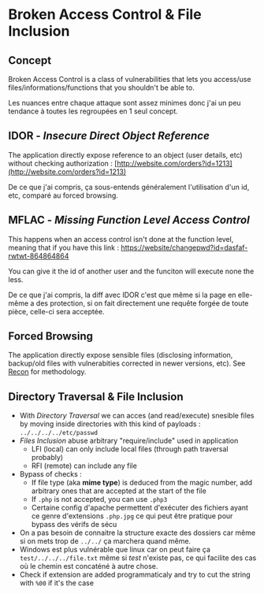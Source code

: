 # Broken Access Control & File Inclusion

## Concept

Broken Access Control is a class of vulnerabilities that lets you access/use files/informations/functions that you shouldn't be able to.

Les nuances entre chaque attaque sont assez minimes donc j'ai un peu tendance à toutes les regroupées en 1 seul concept.

## IDOR -  _Insecure Direct Object Reference_

The application directly expose reference to an object \(user details, etc\) without checking authorization : [http://website.com/orders?id=1213](http://website.com/orders?id=1213)

De ce que j'ai compris, ça sous-entends généralement l'utilisation d'un id, etc, comparé au forced browsing.

## MFLAC - _Missing Function Level Access Control_

This happens when an access control isn't done at the function level, meaning that if you have this link : [https://website/changepwd?id=dasfaf-rwtwt-864864864](https://website/changepwd?id=dasfaf-rwtwt-864864864)

You can give it the id of another user and the funciton will execute none the less.

De ce que j'ai compris, la diff avec IDOR c'est que même si la page en elle-même a des protection, si on fait directement une requête forgée de toute pièce, celle-ci sera acceptée.

## Forced Browsing

The application directly expose sensible files \(disclosing information, backup/old files with vulnerabities corrected in newer versions, etc\). See [Recon](../../../Résumés/Info/Hack/Recon.md) for methodology.

## Directory Traversal & File Inclusion

* With _Directory Traversal_ we can acces \(and read/execute\) snesible files by moving inside directories with this kind of payloads : `../../../../etc/passwd`
* _Files Inclusion_ abuse arbitrary "require/include" used in application
  * LFI \(local\) can only include local files \(through path traversal probably\)
  * RFI \(remote\) can include any file
* Bypass of checks :
  * If file type \(aka **mime type**\) is deduced from the magic number, add arbitrary ones that are accepted at the start of the file
  * If `.php` is not accepted, you can use `.php3`
  * Certaine config d'apache permettent d'exécuter des fichiers ayant ce genre d'extensions `.php.jpg` ce qui peut être pratique pour bypass des vérifs de sécu
* On a pas besoin de connaitre la structure exacte des dossiers car même si on mets trop de `../../` ça marchera quand même.
* Windows est plus vulnérable que linux car on peut faire ça `test/../../../file.txt` même si _test_ n'existe pas, ce qui facilite des cas où le chemin est concaténé à autre chose.
* Check if extension are added programmaticaly and try to cut the string with `%00` if it's the case

